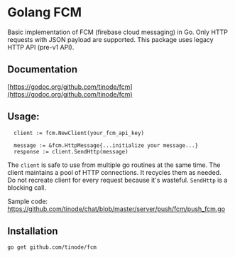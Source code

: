 # Golang FCM

Basic implementation of FCM (firebase cloud messaging) in Go. Only HTTP requests with JSON payload are supported.
This package uses legacy HTTP API (pre-v1 API).

## Documentation

[https://godoc.org/github.com/tinode/fcm](https://godoc.org/github.com/tinode/fcm)

## Usage:

```
  client := fcm.NewClient(your_fcm_api_key)

  message := &fcm.HttpMessage{...initialize your message...}
  response := client.SendHttp(message)
```

The `client` is safe to use from multiple go routines at the same time. The client maintains a pool of HTTP connections. It recycles them as needed. Do not recreate client for every request because it's wasteful.
`SendHttp` is a blocking call.

Sample code: https://github.com/tinode/chat/blob/master/server/push/fcm/push_fcm.go

## Installation

```
go get github.com/tinode/fcm
```
